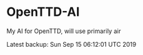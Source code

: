 # OpenTTD-AI
My AI for OpenTTD, will use primarily air

Latest backup: Sun Sep 15 06:12:01 UTC 2019
